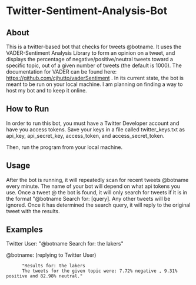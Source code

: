 # Twitter-Sentiment-Analysis-Bot


## About

This is a twitter-based bot that checks for tweets @botname. It uses the VADER-Sentiment Analysis Library to form an opinion on a tweet, and displays the percentage of negative/positive/neutral tweets toward a specific topic, out of a given number of tweets (the default is 1000). The documentation for VADER can be found here: https://github.com/cjhutto/vaderSentiment . In its current state, the bot is meant to be run on your local machine. I am planning on finding a way to host my bot and to keep it online. 

## How to Run
In order to run this bot, you must have a Twitter Developer account and have you access tokens. Save your keys in a file called twitter_keys.txt as api_key, api_secret_key, access_token, and access_secret_token.

Then, run the program from your local machine. 

## Usage
After the bot is running, it will repeatedly scan for recent tweets @botname every minute. The name of your bot will depend on what api tokens you use. Once a tweet @ the bot is found, it will only search for tweets if it is in the format "@botname Search for: [query]. Any other tweets will be ignored. Once it has determined the search query, it will reply to the original tweet with the results.

## Examples

Twitter User: "@botname Search for: the lakers"

@botname: (replying to Twitter User) 

          "Results for: the lakers
          The tweets for the given topic were: 7.72% negative , 9.31% positive and 82.98% neutral."
          
        






